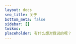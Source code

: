 ```yaml
---
layout: docs
seo_title: 关于
bottom_meta: false
sidebar: []
twikoo:
placeholder: 有什么想对我说的呢？
---
```



